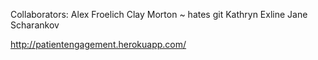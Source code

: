 Collaborators:
Alex Froelich
Clay Morton ~ hates git
Kathryn Exline
Jane Scharankov

http://patientengagement.herokuapp.com/